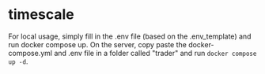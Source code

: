 # timescale
For local usage, simply fill in the .env file (based on the .env_template)  and run docker compose up.
On the server, copy paste the docker-compose.yml and .env file in a folder called "trader" and run `docker compose up -d`.
